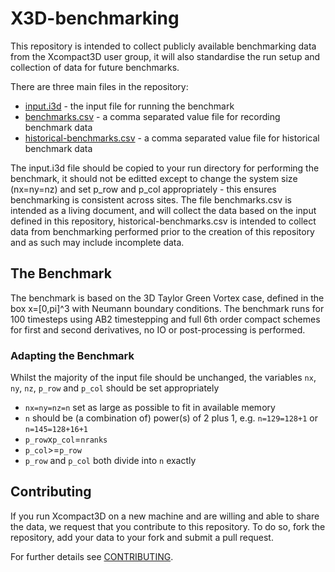 # X3D-benchmarking

This repository is intended to collect publicly available benchmarking data from the Xcompact3D user
group, it will also standardise the run setup and collection of data for future benchmarks.

There are three main files in the repository:
- [input.i3d](./input.i3d) - the input file for running the benchmark
- [benchmarks.csv](./benchmarks.csv) - a comma separated value file for recording benchmark data
- [historical-benchmarks.csv](./historical-benchmarks.csv) - a comma separated value file for
historical benchmark data

The input.i3d file should be copied to your run directory for performing the benchmark, it should
not be editted except to change the system size (nx=ny=nz) and set p_row and p_col appropriately -
this ensures benchmarking is consistent across sites.
The file benchmarks.csv is intended as a living document, and will collect the data based on the
input defined in this repository, historical-benchmarks.csv is intended to collect data from
benchmarking performed prior to the creation of this repository and as such may include incomplete
data.

## The Benchmark

The benchmark is based on the 3D Taylor Green Vortex case, defined in the box x=[0,pi]^3 with Neumann
boundary conditions.
The benchmark runs for 100 timesteps using AB2 timestepping and full 6th order compact schemes for
first and second derivatives, no IO or post-processing is performed.

### Adapting the Benchmark

Whilst the majority of the input file should be unchanged, the variables `nx`, `ny`, `nz`, `p_row` and
`p_col` should be set appropriately
- `nx=ny=nz=n` set as large as possible to fit in available memory
- `n` should be (a combination of) power(s) of 2 plus 1, e.g. `n=129=128+1` or `n=145=128+16+1`
- `p_row`x`p_col`=`nranks`
- `p_col`>=`p_row`
- `p_row` and `p_col` both divide into `n` exactly

## Contributing

If you run Xcompact3D on a new machine and are willing and able to share the data, we request that
you contribute to this repository.
To do so, fork the repository, add your data to your fork and submit a pull request.

For further details see [CONTRIBUTING](./CONTRIBUTING.md).
